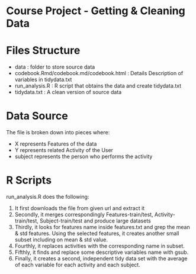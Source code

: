 # Course Project - Getting & Cleaning Data
# Files Structure
- data : folder to store source data
- codebook.Rmd/codebook.md/codebook.html : Details Description of variables in tidydata.txt
- run_analysis.R : R script that obtains the data and create tidydata.txt
- tidydata.txt : A clean version of source data

# Data Source
The file is broken down into pieces where: 
- X represents Features of the data
- Y represents related Activity of the User
- subject represents the person who performs the activity

# R Scripts
run_analysis.R does the following:
1. It first downloads the file from given url and extract it
2. Secondly, it merges correspondingly Features-train/test, Activity-train/test, Subject-train/test and produce large datasets
3. Thirdly, it looks for features name inside features.txt and grep the mean & std features. Using the selected features, it creates another small subset including on mean & std value.
4. Fourthly, it replaces activities with the corresponding name in subset.
5. Fifthly, it finds and replace some descriptive variables name with gsub.
6. Finally, it creates a second, independent tidy data set with the average of each variable for each activity and each subject.
